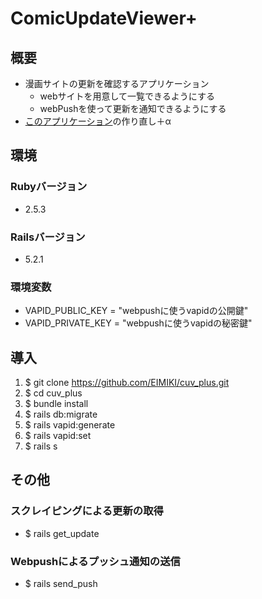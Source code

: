 # ComicUpdateViewer+

## 概要
* 漫画サイトの更新を確認するアプリケーション
  * webサイトを用意して一覧できるようにする
  * webPushを使って更新を通知できるようにする
* [このアプリケーション](https://github.com/EIMIKI/ComicUpdateViewer)の作り直し＋α

## 環境
### Rubyバージョン
* 2.5.3
### Railsバージョン
* 5.2.1
### 環境変数
* VAPID_PUBLIC_KEY = "webpushに使うvapidの公開鍵"
* VAPID_PRIVATE_KEY = "webpushに使うvapidの秘密鍵"
  
## 導入
1. $ git clone https://github.com/EIMIKI/cuv_plus.git
2. $ cd cuv_plus
3. $ bundle install
4. $ rails db:migrate
5. $ rails vapid:generate
6. $ rails vapid:set
7. $ rails s

## その他
### スクレイピングによる更新の取得
* $ rails get_update
### Webpushによるプッシュ通知の送信
* $ rails send_push
